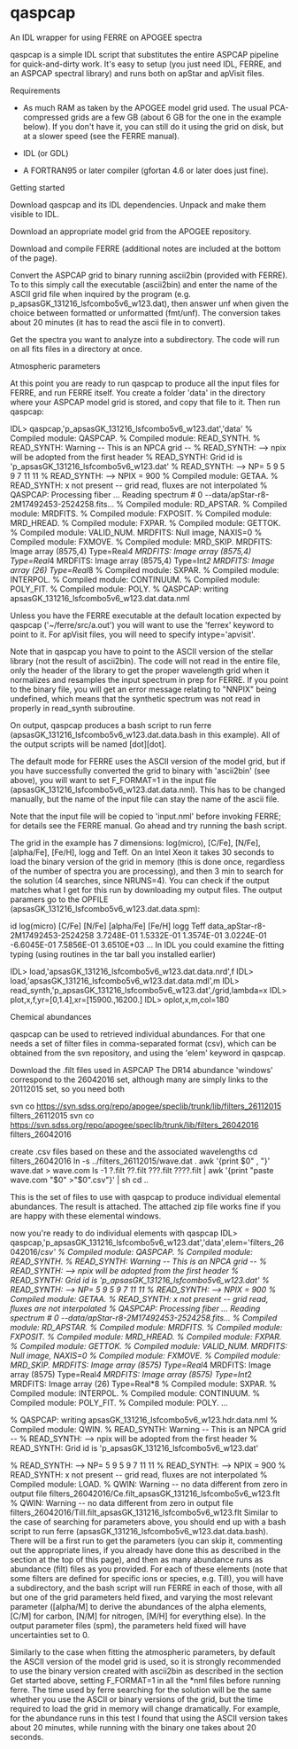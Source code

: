 # qaspcap

An IDL wrapper for using FERRE on APOGEE spectra

qaspcap is a simple IDL script that substitutes the entire ASPCAP pipeline for quick-and-dirty work. It's easy to setup (you just need IDL, FERRE, and an ASPCAP spectral library) and runs both on apStar and apVisit files.

Requirements

- As much RAM as taken by the APOGEE model grid used. The usual PCA-compressed grids are a few GB (about 6 GB for the one in the example below). If you don't have it, you can still do it using the grid on disk, but at a slower speed (see the ​FERRE manual).
- IDL (or GDL)

- A FORTRAN95 or later compiler (gfortan 4.6 or later does just fine).

Getting started

Download qaspcap and its IDL dependencies. Unpack and make them visible to IDL.

Download an appropriate model grid from the APOGEE repository. 

Download and compile FERRE (additional notes are included at the bottom of the page).

Convert the ASPCAP grid to binary running ascii2bin (provided with FERRE). To to this simply call the executable (ascii2bin) and enter the name of the ASCII grid file when inquired by the program (e.g. p_apsasGK_131216_lsfcombo5v6_w123.dat), then answer unf when given the choice between formatted or unformatted (fmt/unf). The conversion takes about 20 minutes (it has to read the ascii file in to convert).

Get the spectra you want to analyze into a subdirectory. The code will run on all fits files in a directory at once.

Atmospheric parameters

At this point you are ready to run qaspcap to produce all the input files for FERRE, and run FERRE itself. You create a folder 'data' in the directory where your ASPCAP model grid is stored, and copy that file to it. Then run qaspcap:

IDL> qaspcap,'p_apsasGK_131216_lsfcombo5v6_w123.dat','data' 
% Compiled module: QASPCAP.
% Compiled module: READ_SYNTH.
% READ_SYNTH: Warning -- This is an NPCA grid -- 
% READ_SYNTH: --> npix will be adopted from the first header
% READ_SYNTH: Grid id is 'p_apsasGK_131216_lsfcombo5v6_w123.dat'
% READ_SYNTH: --> NP= 5 9 5 9 7 11 11
% READ_SYNTH: --> NPIX = 900
% Compiled module: GETAA.
% READ_SYNTH: x not present -- grid read, fluxes are not interpolated
% QASPCAP: Processing fiber ...
Reading spectrum # 0 --data/apStar-r8-2M17492453-2524258.fits...
% Compiled module: RD_APSTAR.
% Compiled module: MRDFITS.
% Compiled module: FXPOSIT.
% Compiled module: MRD_HREAD.
% Compiled module: FXPAR.
% Compiled module: GETTOK.
% Compiled module: VALID_NUM.
MRDFITS: Null image, NAXIS=0
% Compiled module: FXMOVE.
% Compiled module: MRD_SKIP.
MRDFITS: Image array (8575,4) Type=Real*4
MRDFITS: Image array (8575,4) Type=Real*4
MRDFITS: Image array (8575,4) Type=Int*2
MRDFITS: Image array (26) Type=Real*8
% Compiled module: SXPAR.
% Compiled module: INTERPOL.
% Compiled module: CONTINUUM.
% Compiled module: POLY_FIT.
% Compiled module: POLY.
% QASPCAP: writing apsasGK_131216_lsfcombo5v6_w123.dat.data.nml

Unless you have the FERRE executable at the default location expected by qaspcap ('~/ferre/src/a.out') you will want to use the 'ferrex' keyword to point to it. For apVisit files, you will need to specify intype='apvisit'.

Note that in qaspcap you have to point to the ASCII version of the stellar library (not the result of ascii2bin). The code will not read in the entire file, only the header of the library to get the proper wavelength grid when it normalizes and resamples the input spectrum in prep for FERRE. If you point to the binary file, you will get an error message relating to "NNPIX" being undefined, which means that the synthetic spectrum was not read in properly in read_synth subroutine.

On output, qaspcap produces a bash script to run ferre (apsasGK_131216_lsfcombo5v6_w123.dat.data.bash in this example). All of the output scripts will be named <grid name>[dot]<directory>[dot]<file extension>.

The default mode for FERRE uses the ASCII version of the model grid, but if you have successfully converted the grid to binary with 'ascii2bin' (see above), you will want to set F_FORMAT=1 in the input file (apsasGK_131216_lsfcombo5v6_w123.dat.data.nml). This has to be changed manually, but the name of the input file can stay the name of the ascii file.

Note that the input file will be copied to 'input.nml' before invoking FERRE; for details see the ​FERRE manual. Go ahead and try running the bash script.

The grid in the example has 7 dimensions: log(micro), [C/Fe], [N/Fe], [alpha/Fe], [Fe/H], logg and Teff. On an Intel Xeon it takes 30 seconds to load the binary version of the grid in memory (this is done once, regardless of the number of spectra you are processing), and then 3 min to search for the solution (4 searches, since NRUNS=4). You can check if the output matches what I get for this run by downloading my output files​. The output paramers go to the OPFILE (apsasGK_131216_lsfcombo5v6_w123.dat.data.spm):

id	log(micro)	[C/Fe]	[N/Fe]	[alpha/Fe]	[Fe/H]	logg	Teff
data_apStar-r8-2M17492453-2524258	3.7248E-01	1.5332E-01	1.3574E-01	3.0224E-01	-6.6045E-01	7.5856E-01	3.6510E+03	...
In IDL you could examine the fitting typing (using routines in the tar ball you installed earlier)

IDL> load,'apsasGK_131216_lsfcombo5v6_w123.dat.data.nrd',f
IDL> load,'apsasGK_131216_lsfcombo5v6_w123.dat.data.mdl',m
IDL> read_synth,'p_apsasGK_131216_lsfcombo5v6_w123.dat',/grid,lambda=x
IDL> plot,x,f,yr=[0,1.4],xr=[15900.,16200.] 
IDL> oplot,x,m,col=180


Chemical abundances

qaspcap can be used to retrieved individual abundances. For that one needs a set of filter files in comma-separated format (csv), which can be obtained from the svn repository, and using the 'elem' keyword in qaspcap.

Download the .filt files used in ASPCAP
The DR14 abundance 'windows' correspond to the 26042016 set, although many are simply links to the 20112015 set, so you need both

   svn co https://svn.sdss.org/repo/apogee/speclib/trunk/lib/filters_26112015 filters_26112015
   svn co https://svn.sdss.org/repo/apogee/speclib/trunk/lib/filters_26042016 filters_26042016
   
create .csv files based on these and the associated wavelengths
 cd filters_26042016 
  ln -s ../filters_26112015/wave.dat . 
  awk '{print $0" , "}' wave.dat > wave.com 
  ls -1 ?.filt ??.filt ???.filt ????.filt | awk '{print "paste wave.com "$0" >"$0".csv"}' | sh 
  cd ..
  
This is the set of files to use with qaspcap to produce individual elemental abundances. The result is attached​. The attached zip file works fine if you are happy with these elemental windows.

now you're ready to do individual elements with qaspcap
IDL> qaspcap,'p_apsasGK_131216_lsfcombo5v6_w123.dat','data',elem='filters_26042016/*csv' 
% Compiled module: QASPCAP.
% Compiled module: READ_SYNTH.
% READ_SYNTH: Warning -- This is an NPCA grid -- 
% READ_SYNTH: --> npix will be adopted from the first header
% READ_SYNTH: Grid id is 'p_apsasGK_131216_lsfcombo5v6_w123.dat' 
% READ_SYNTH: --> NP= 5 9 5 9 7 11 11
% READ_SYNTH: --> NPIX = 900
% Compiled module: GETAA.
% READ_SYNTH: x not present -- grid read, fluxes are not interpolated
% QASPCAP: Processing fiber ...
Reading spectrum # 0 --data/apStar-r8-2M17492453-2524258.fits... 
% Compiled module: RD_APSTAR.
% Compiled module: MRDFITS.
% Compiled module: FXPOSIT.
% Compiled module: MRD_HREAD.
% Compiled module: FXPAR.
% Compiled module: GETTOK.
% Compiled module: VALID_NUM.
MRDFITS: Null image, NAXIS=0
% Compiled module: FXMOVE.
% Compiled module: MRD_SKIP.
MRDFITS: Image array (8575) Type=Real*4
MRDFITS: Image array (8575) Type=Real*4
MRDFITS: Image array (8575) Type=Int*2
MRDFITS: Image array (26) Type=Real*8
% Compiled module: SXPAR.
% Compiled module: INTERPOL.
% Compiled module: CONTINUUM.
% Compiled module: POLY_FIT.
% Compiled module: POLY.
... 

% QASPCAP: writing apsasGK_131216_lsfcombo5v6_w123.hdr.data.nml 
% Compiled module: QWIN. 
% READ_SYNTH: Warning -- This is an NPCA grid -- 
% READ_SYNTH: --> npix will be adopted from the first header 
% READ_SYNTH: Grid id is 'p_apsasGK_131216_lsfcombo5v6_w123.dat' 

% READ_SYNTH: --> NP= 5 9 5 9 7 11 11 
% READ_SYNTH: --> NPIX = 900 
% READ_SYNTH: x not present -- grid read, fluxes are not interpolated 
% Compiled module: LOAD.
% QWIN: Warning -- no data different from zero in output file filters_26042016/Ce.filt_apsasGK_131216_lsfcombo5v6_w123.flt 
% QWIN: Warning -- no data different from zero in output file filters_26042016/TiII.filt_apsasGK_131216_lsfcombo5v6_w123.flt 
Similar to the case of searching for parameters above, you should end up with a bash script to run ferre (apsasGK_131216_lsfcombo5v6_w123.dat.data.bash). There will be a first run to get the parameters (you can skip it, commenting out the appropriate lines, if you already have done this as described in the section at the top of this page), and then as many abundance runs as abundance (filt) files as you provided. For each of these elements (note that some filters are defined for specific ions or species, e.g. TiII), you will have a subdirectory, and the bash script will run FERRE in each of those, with all but one of the grid parameters held fixed, and varying the most relevant parameter ([alpha/M] to derive the abundances of the alpha elements, [C/M] for carbon, [N/M] for nitrogen, [M/H] for everything else). In the output parameter files (spm), the parameters held fixed will have uncertainties set to 0.

Similarly to the case when fitting the atmospheric parameters, by default the ASCII version of the model grid is used, so it is strongly recommended to use the binary version created with ascii2bin as described in the section Get started above, setting F_FORMAT=1 in all the *nml files before running ferre. The time used by ferre searching for the solution will be the same whether you use the ASCII or binary versions of the grid, but the time required to load the grid in memory will change dramatically. For example, for the abundance runs in this test I found that using the ASCII version takes about 20 minutes, while running with the binary one takes about 20 seconds.
